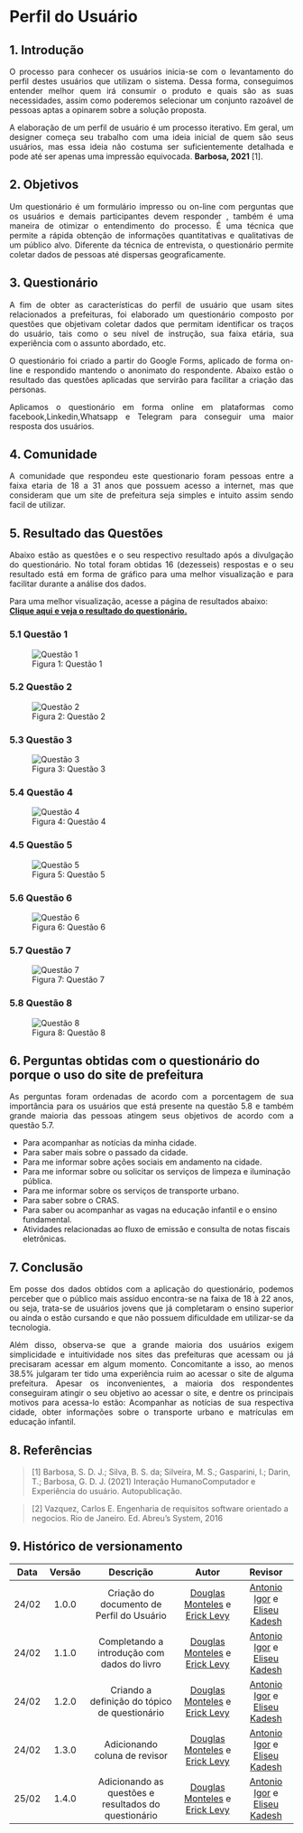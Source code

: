 # Perfil do Usuário

## 1. Introdução

<p style="text-align: justify">
O processo para conhecer os usuários inicia-se com o levantamento do perfil destes usuários que utilizam o sistema. Dessa forma, conseguimos  entender melhor quem irá consumir o produto e quais são as suas necessidades, assim como poderemos selecionar um conjunto razoável de pessoas aptas a opinarem sobre a solução proposta.
</p>

<p style="text-align: justify">
A elaboração de um perfil de usuário é um processo iterativo. Em geral, um designer começa seu trabalho com uma ideia inicial de quem são seus usuários, mas essa ideia não costuma ser suficientemente detalhada e pode até ser apenas uma impressão equivocada. <strong>Barbosa, 2021</strong> [1].
</p>

## 2. Objetivos
<p style="text-align: justify">Um questionário é um formulário impresso ou on-line com perguntas que os usuários e demais participantes devem responder , também é uma maneira de otimizar o entendimento do processo. É uma técnica que permite a rápida obtenção de informações quantitativas e qualitativas de um público alvo. Diferente da técnica de entrevista, o questionário permite coletar dados de pessoas até dispersas geograficamente.</p>




## 3. Questionário

<p style="text-align: justify">
A fim de obter as características do perfil de usuário que usam sites relacionados a prefeituras, foi elaborado um questionário composto por questões que objetivam coletar dados que permitam identificar os traços do usuário, tais como o seu nível de instrução, sua faixa etária, sua experiência com o assunto abordado, etc.
</p>

<p style="text-align: justify">
O questionário foi criado a partir do Google Forms, aplicado de forma on-line e respondido mantendo o anonimato do respondente. Abaixo estão o resultado das questões aplicadas que servirão para facilitar a criação das personas. 
</p>

<p style="text-align: justify">
Aplicamos o questionário em forma online em plataformas como facebook,Linkedin,Whatsapp e Telegram para conseguir uma maior resposta dos usuários.
</p>






## 4. Comunidade

<p style="text-align: justify">
A comunidade que respondeu este questionario foram pessoas entre a faixa etaria de 18 a 31 anos que possuem acesso a internet, mas que consideram que um site de prefeitura seja simples e intuito assim sendo facil de utilizar.
</p>

## 5. Resultado das Questões

<p style="text-align: justify">
Abaixo estão as questões e o seu respectivo resultado após a divulgação do questionário. No total foram obtidas 16 (dezesseis) respostas e o seu resultado está em forma de gráfico para uma melhor visualização e para facilitar durante a análise dos dados.
</p>

<p>
  Para uma melhor visualização, acesse a página de resultados abaixo:<br/>
  <a 
    href="https://docs.google.com/forms/d/e/1FAIpQLSfqoVUp4nTVp1ln7KuBrs_9aZVZVepZH7CB_RkJLiO0OVF0AQ/viewanalytics"
    target="_blanck"
  >  
    <strong>Clique aqui e veja o resultado do questionário.</strong>
  </a>
</p>

### 5.1 Questão 1

<figure>
  <img src="../../../assets/questionario/q1.png" alt="Questão 1">
  <figcaption>Figura 1: Questão 1</figcaption>
</figure>

### 5.2 Questão 2
<figure>
  <img src="../../../assets/questionario/q2.png" alt="Questão 2">
  <figcaption>Figura 2: Questão 2</figcaption>
</figure>

### 5.3 Questão 3
<figure>
  <img src="../../../assets/questionario/q3.png" alt="Questão 3">
  <figcaption>Figura 3: Questão 3</figcaption>
</figure>

### 5.4 Questão 4
<figure>
  <img src="../../../assets/questionario/q4.png" alt="Questão 4">
  <figcaption>Figura 4: Questão 4</figcaption>
</figure>

### 4.5 Questão 5
<figure>
  <img src="../../../assets/questionario/q5.png" alt="Questão 5">
  <figcaption>Figura 5: Questão 5</figcaption>
</figure>

### 5.6 Questão 6
<figure>
  <img src="../../../assets/questionario/q6.png" alt="Questão 6">
  <figcaption>Figura 6: Questão 6</figcaption>
</figure>

### 5.7 Questão 7
<figure>
  <img src="../../../assets/questionario/q7.png" alt="Questão 7">
  <figcaption>Figura 7: Questão 7</figcaption>
</figure>

### 5.8 Questão 8
<figure>
  <img src="../../../assets/questionario/q8.png" alt="Questão 8">
  <figcaption>Figura 8: Questão 8</figcaption>
</figure>


## 6. Perguntas obtidas com o questionário do porque o uso do site de prefeitura

<p style="text-align: justify">
As perguntas foram ordenadas de acordo com a porcentagem de sua importância para os usuários que está presente na questão 5.8 e também grande maioria das pessoas atingem seus objetivos de acordo com a questão 5.7.
</p>

  - Para acompanhar as notícias da  minha cidade.
  - Para saber mais sobre o passado da cidade.
  - Para me informar sobre ações sociais em andamento na cidade.
  - Para me informar sobre ou solicitar os serviços de limpeza e iluminação pública.
  - Para me informar sobre os serviços de transporte urbano.
  - Para saber sobre o CRAS.
  - Para saber ou acompanhar as vagas na educação infantil e o ensino fundamental.
  - Atividades relacionadas ao fluxo de emissão e consulta de notas fiscais eletrônicas.




## 7. Conclusão

<p style="text-align: justify">
Em posse dos dados obtidos com a aplicação do questionário, podemos perceber que o público mais assíduo encontra-se na faixa de 18 à 22 anos, ou seja, trata-se de usuários jovens que já completaram o ensino superior ou ainda o  estão cursando e que não possuem dificuldade em utilizar-se da tecnologia.
</p>

<p style="text-align: justify">
Além disso, observa-se que a grande maioria dos usuários exigem simplicidade e intuitividade nos sites das prefeituras que acessam ou já precisaram acessar em algum momento. Concomitante a isso, ao menos 38.5% julgaram ter tido uma experiência ruim ao acessar o site de alguma prefeitura. Apesar os inconvenientes, a maioria dos respondentes conseguiram atingir o seu objetivo ao acessar o site, e dentre os principais motivos para acessa-lo estão: Acompanhar as notícias de sua respectiva cidade, obter informações sobre o transporte urbano e matrículas em educação infantil. 
</p>

## 8. Referências
 
> [1] Barbosa, S. D. J.; Silva, B. S. da; Silveira, M. S.; Gasparini, I.; Darin, T.; Barbosa, G. D. J. (2021) Interação HumanoComputador e Experiência do usuário. Autopublicação. 

> [2] Vazquez, Carlos E. Engenharia de requisitos software orientado a negocios. Rio de Janeiro. Ed. Abreu’s System, 2016
 
## 9. Histórico de versionamento
 
| Data  | Versão | Descrição | Autor | Revisor |
| :--:  | :----: | :-------: | :---: | :---: |
| 24/02 | 1.0.0  | Criação do documento de Perfil do Usuário | [Douglas Monteles](https://github.com/DouglasMonteles) e [Erick Levy](https://github.com/ErickLevy) | [Antonio Igor](https://github.com/antonioigorcarvalho) e [Eliseu Kadesh](https://github.com/eliseukadesh67) |
| 24/02 | 1.1.0  | Completando a introdução com dados do livro | [Douglas Monteles](https://github.com/DouglasMonteles) e [Erick Levy](https://github.com/ErickLevy) | [Antonio Igor](https://github.com/antonioigorcarvalho) e [Eliseu Kadesh](https://github.com/eliseukadesh67) |
| 24/02 | 1.2.0  | Criando a definição do tópico de questionário | [Douglas Monteles](https://github.com/DouglasMonteles) e [Erick Levy](https://github.com/ErickLevy) | [Antonio Igor](https://github.com/antonioigorcarvalho) e [Eliseu Kadesh](https://github.com/eliseukadesh67) |
| 24/02 | 1.3.0  | Adicionando coluna de revisor | [Douglas Monteles](https://github.com/DouglasMonteles) e [Erick Levy](https://github.com/ErickLevy) | [Antonio Igor](https://github.com/antonioigorcarvalho) e [Eliseu Kadesh](https://github.com/eliseukadesh67) |
| 25/02 | 1.4.0  | Adicionando as questões e resultados do questionário | [Douglas Monteles](https://github.com/DouglasMonteles) e [Erick Levy](https://github.com/ErickLevy) | [Antonio Igor](https://github.com/antonioigorcarvalho) e [Eliseu Kadesh](https://github.com/eliseukadesh67) |
